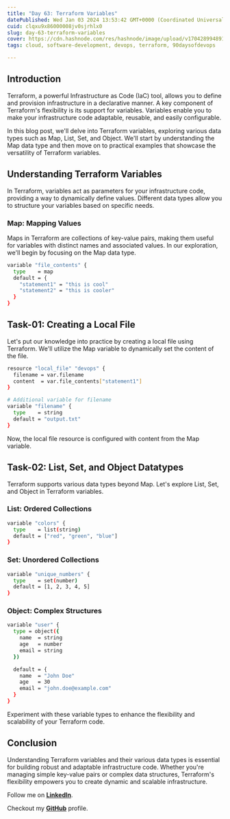 ```yaml
---
title: "Day 63: Terraform Variables"
datePublished: Wed Jan 03 2024 13:53:42 GMT+0000 (Coordinated Universal Time)
cuid: clqxu9x86000008jv0sjrhlx0
slug: day-63-terraform-variables
cover: https://cdn.hashnode.com/res/hashnode/image/upload/v1704289948914/64720920-5d33-49df-8ad1-65349edc2777.png
tags: cloud, software-development, devops, terraform, 90daysofdevops

---
```


## Introduction

Terraform, a powerful Infrastructure as Code (IaC) tool, allows you to define and provision infrastructure in a declarative manner. A key component of Terraform's flexibility is its support for variables. Variables enable you to make your infrastructure code adaptable, reusable, and easily configurable.

In this blog post, we'll delve into Terraform variables, exploring various data types such as Map, List, Set, and Object. We'll start by understanding the Map data type and then move on to practical examples that showcase the versatility of Terraform variables.

## Understanding Terraform Variables

In Terraform, variables act as parameters for your infrastructure code, providing a way to dynamically define values. Different data types allow you to structure your variables based on specific needs.

### Map: Mapping Values

Maps in Terraform are collections of key-value pairs, making them useful for variables with distinct names and associated values. In our exploration, we'll begin by focusing on the Map data type.

```bash
variable "file_contents" {
  type    = map
  default = {
    "statement1" = "this is cool"
    "statement2" = "this is cooler"
  }
}
```

## Task-01: Creating a Local File

Let's put our knowledge into practice by creating a local file using Terraform. We'll utilize the Map variable to dynamically set the content of the file.

```bash
resource "local_file" "devops" {
  filename = var.filename
  content  = var.file_contents["statement1"]
}

# Additional variable for filename
variable "filename" {
  type    = string
  default = "output.txt"
}
```

Now, the local file resource is configured with content from the Map variable.

## Task-02: List, Set, and Object Datatypes

Terraform supports various data types beyond Map. Let's explore List, Set, and Object in Terraform variables.

### List: Ordered Collections

```bash
variable "colors" {
  type    = list(string)
  default = ["red", "green", "blue"]
}
```

### Set: Unordered Collections

```bash
variable "unique_numbers" {
  type    = set(number)
  default = [1, 2, 3, 4, 5]
}
```

### Object: Complex Structures

```bash
variable "user" {
  type = object({
    name  = string
    age   = number
    email = string
  })

  default = {
    name  = "John Doe"
    age   = 30
    email = "john.doe@example.com"
  }
}
```

Experiment with these variable types to enhance the flexibility and scalability of your Terraform code.

## Conclusion

Understanding Terraform variables and their various data types is essential for building robust and adaptable infrastructure code. Whether you're managing simple key-value pairs or complex data structures, Terraform's flexibility empowers you to create dynamic and scalable infrastructure.

Follow me on [**LinkedIn**](https://www.linkedin.com/in/arjunmenon-devops/).

Checkout my [**GitHub**](https://github.com/ArjunMnn) profile.